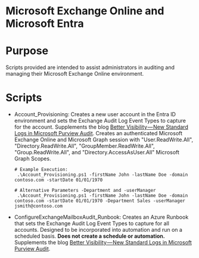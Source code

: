# Microsoft Exchange Online and Microsoft Entra

# Purpose
Scripts provided are intended to assist administrators in auditing and managing their Microsoft Exchange Online environment.


# Scripts
- Account_Provisioning: Creates a new user account in the Entra ID environment and sets the Exchange Audit Log Event Types to capture for the account. Supplements the blog [Better Visibility — New Standard Logs in Microsoft Purview Audit](https://blog.soteria.io/better-visibility-new-standard-logs-in-microsoft-purview-audit-16ec7d000bab). Creates an authenticated Microsoft Exchange Online and Microsoft Graph session with "User.ReadWrite.All", "Directory.ReadWrite.All", "GroupMember.ReadWrite.All", "Group.ReadWrite.All", and "Directory.AccessAsUser.All" Microsoft Graph Scopes.

   ```
  # Example Execution:
    .\Account_Provisioning.ps1 -firstName John -lastName Doe -domain contoso.com -startDate 01/01/1970

  # Alternative Parameters -Department and -userManager
    .\Account_Provisioning.ps1 -firstName John -lastName Doe -domain contoso.com -startDate 01/01/1970 -Department Sales -userManager jsmith@contoso.com
   ```
- ConfigureExchangeMailboxAudit_Runbook: Creates an Azure Runbook that sets the Exchange Audit Log Event Types to capture for all accounts. Designed to be incorporated into automation and run on a scheduled basis. __Does not create a schedule or automation.__ Supplements the blog [Better Visibility — New Standard Logs in Microsoft Purview Audit](https://blog.soteria.io/better-visibility-new-standard-logs-in-microsoft-purview-audit-16ec7d000bab).
